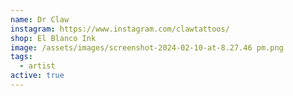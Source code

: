```yaml
---
name: Dr Claw
instagram: https://www.instagram.com/clawtattoos/
shop: El Blanco Ink
image: /assets/images/screenshot-2024-02-10-at-8.27.46 pm.png
tags:
  - artist
active: true
---
```

